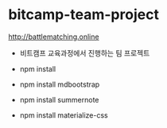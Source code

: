 # bitcamp-team-project
http://battlematching.online

- 비트캠프 교육과정에서 진행하는 팀 프로젝트

- npm install
- npm install mdbootstrap
- npm install summernote
- npm install materialize-css

